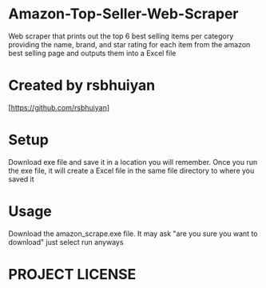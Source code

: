 # Amazon-Top-Seller-Web-Scraper
Web scraper that prints out the top 6 best selling items per category providing the name, brand, and star rating for each item from the amazon best selling page and outputs them into a Excel file

# Created by rsbhuiyan
[https://github.com/rsbhuiyan]

# Setup
Download exe file and save it in a location you will remember. Once you run the exe file, it will create a Excel file in the same file directory to where you saved it

# Usage
Download the amazon_scrape.exe file. It may ask "are you sure you want to download" just select run anyways

# PROJECT LICENSE
